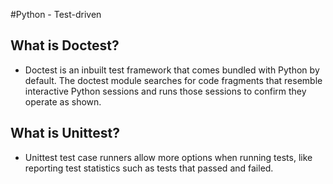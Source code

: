 #Python - Test-driven
## What is Doctest?
- Doctest is an inbuilt test framework that comes bundled with Python by default. The doctest module searches for code fragments that resemble interactive Python sessions and runs those sessions to confirm they operate as shown.
## What is Unittest?
- Unittest test case runners allow more options when running tests, like reporting test statistics such as tests that passed and failed.
